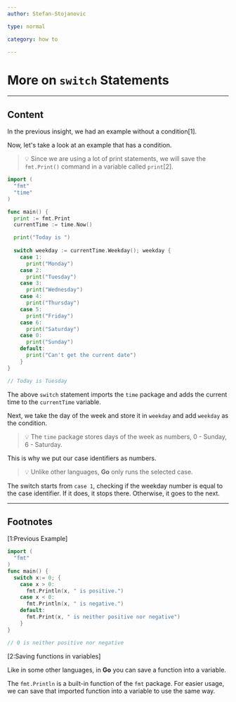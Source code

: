 ```yaml
---
author: Stefan-Stojanovic

type: normal

category: how to

---
```


# More on `switch` Statements

---
## Content

In the previous insight, we had an example without a condition[1].

Now, let's take a look at an example that has a condition.

> 💡 Since we are using a lot of print statements, we will save the `fmt.Print()` command in a variable called `print`[2].

```go
import (
  "fmt"
  "time"
)

func main() {
  print := fmt.Print
  currentTime := time.Now()

  print("Today is ")
		
  switch weekday := currentTime.Weekday(); weekday {
    case 1:
      print("Monday")
    case 2:
      print("Tuesday")
    case 3:
      print("Wednesday")
    case 4:
      print("Thursday")
    case 5:
      print("Friday")	
    case 6:
      print("Saturday")
    case 0:
      print("Sunday")
    default: 
      print("Can't get the current date")
    }
}

// Today is Tuesday
```

The above `switch` statement imports the `time` package and adds the current time to the `currentTime` variable.

Next, we take the day of the week and store it in `weekday` and add `weekday` as the condition. 

> 💡 The `time` package stores days of the week as numbers, 0 - Sunday, 6 - Saturday.

This is why we put our case identifiers as numbers.

> 💡 Unlike other languages, **Go** only runs the selected case.

The switch starts from `case 1`, checking if the weekday number is equal to the case identifier. If it does, it stops there. Otherwise, it goes to the next.

---
## Footnotes

[1:Previous Example]

```go
import (
  "fmt"
)
func main() {
  switch x:= 0; {
    case x > 0:
      fmt.Println(x, " is positive.")
    case x < 0:
      fmt.Println(x, " is negative.")
    default: 
      fmt.Print(x, " is neither positive nor negative")
    }
}

// 0 is neither positive nor negative
```

[2:Saving functions in variables]

Like in some other languages, in **Go** you can save a function into a variable.

The `fmt.Println` is a built-in function of the `fmt` package. For easier usage, we can save that imported function into a variable to use the same way.
